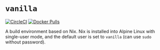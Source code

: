 # `vanilla`

[![CircleCI](https://circleci.com/gh/TerrorJack/vanilla/tree/master.svg?style=shield)](https://circleci.com/gh/TerrorJack/vanilla)
[![Docker Pulls](https://img.shields.io/docker/pulls/terrorjack/vanilla.svg)](https://hub.docker.com/r/terrorjack/vanilla/)

A build environment based on Nix. Nix is installed into Alpine Linux with single-user mode, and the default user is set to `vanilla` (can use `sudo` without password).
